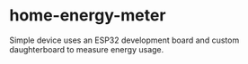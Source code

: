 # home-energy-meter
Simple device uses an ESP32 development board and custom daughterboard to measure energy usage.
